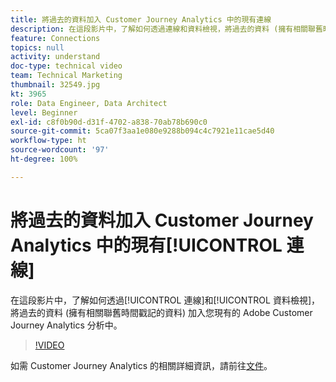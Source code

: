 ```yaml
---
title: 將過去的資料加入 Customer Journey Analytics 中的現有連線
description: 在這段影片中，了解如何透過連線和資料檢視，將過去的資料 (擁有相關聯舊時間戳記的資料) 加入您現有的 Adobe Customer Journey Analytics 分析中。
feature: Connections
topics: null
activity: understand
doc-type: technical video
team: Technical Marketing
thumbnail: 32549.jpg
kt: 3965
role: Data Engineer, Data Architect
level: Beginner
exl-id: c8f0b90d-d31f-4702-a838-70ab78b690c0
source-git-commit: 5ca07f3aa1e080e9288b094c4c7921e11cae5d40
workflow-type: ht
source-wordcount: '97'
ht-degree: 100%

---
```


# 將過去的資料加入 Customer Journey Analytics 中的現有[!UICONTROL 連線]

在這段影片中，了解如何透過[!UICONTROL 連線]和[!UICONTROL 資料檢視]，將過去的資料 (擁有相關聯舊時間戳記的資料) 加入您現有的 Adobe Customer Journey Analytics 分析中。

>[!VIDEO](https://video.tv.adobe.com/v/32549/?quality=12)

如需 Customer Journey Analytics 的相關詳細資訊，請前往[文件](https://experienceleague.adobe.com/docs/analytics-platform/using/cja-landing.html?lang=zh-Hant)。

